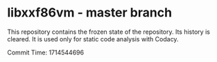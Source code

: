 # libxxf86vm - master branch

This repository contains the frozen state of the repository.
Its history is cleared. It is used only for static code
analysis with Codacy.

Commit Time: 1714544696